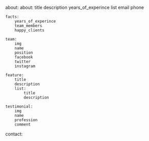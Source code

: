 about:
    about: 
        title
        description
        years_of_experince
        list
        email
        phone

    facts:
        years_of_experince
        team_members
        happy_clients

    team:
        img
        name
        position
        facebook
        twitter
        instagram
    
    feature:
        title
        description
        list:
            title
            description
    
    testimonial:
        img
        name
        profession
        comment

contact:
    
